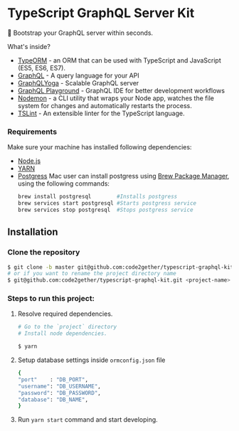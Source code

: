 # TypeScript GraphQL Server Kit

🚀 Bootstrap your GraphQL server within seconds.

What's inside?

- [TypeORM](//webpack.js.org/) - an ORM that can be used with TypeScript and JavaScript (ES5, ES6, ES7).
- [GraphQL](//sass-lang.com/) - A query language for your API
- [GraphQLYoga](//babeljs.io/) - Scalable GraphQL server
- [GraphQL Playground](//github.com/prisma/graphql-playground) - GraphQL IDE for better development workflows
- [Nodemon](//prettier.io/) - a CLI utility that wraps your Node app, watches the file system for changes and automatically restarts the process.
- [TSLint](//eslint.org/) - An extensible linter for the TypeScript language.

### Requirements

Make sure your machine has installed following dependencies:

- [Node.js](//nodejs.org/)
- [YARN](https://yarnpkg.com/en/docs/install#mac-stable)
- [Postgress](//www.postgresql.org/) Mac user can install postgress using [Brew Package Manager](//brew.sh/), using the following commands:
  ```bash
  brew install postgresql        #Installs postgress
  brew services start postgresql #Starts postgress service
  brew services stop postgresql  #Stops postgress service
  ```

## Installation

### Clone the repository

```bash
$ git clone -b master git@github.com:code2gether/typescript-graphql-kit.git
# or if you want to rename the project directory name
$ git@github.com:code2gether/typescript-graphql-kit.git <project-name>
```

### Steps to run this project:

1. Resolve required dependencies.

   ```bash
   # Go to the `project` directory
   # Install node dependencies.

   $ yarn
   ```

2. Setup database settings inside `ormconfig.json` file

   ```bash
   {
   "port"    : "DB_PORT",
   "username": "DB_USERNAME",
   "password": "DB_PASSWORD",
   "database": "DB_NAME",
   }
   ```

3. Run `yarn start` command and start developing.
